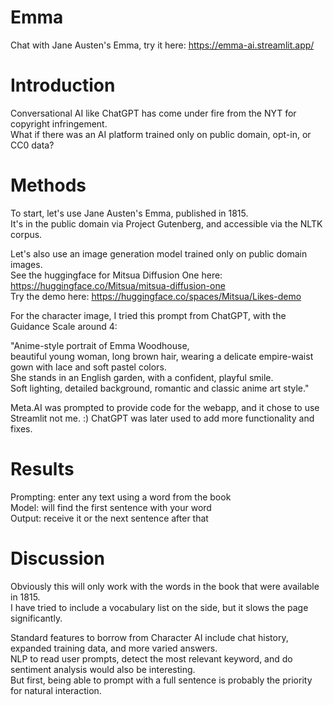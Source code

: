 # Emma
Chat with Jane Austen's Emma, try it here: https://emma-ai.streamlit.app/

# Introduction
Conversational AI like ChatGPT has come under fire from the NYT for copyright infringement.  
What if there was an AI platform trained only on public domain, opt-in, or CC0 data?  

# Methods
To start, let's use Jane Austen's Emma, published in 1815.  
It's in the public domain via Project Gutenberg, and accessible via the NLTK corpus.  

Let's also use an image generation model trained only on public domain images.  
See the huggingface for Mitsua Diffusion One here: https://huggingface.co/Mitsua/mitsua-diffusion-one  
Try the demo here: https://huggingface.co/spaces/Mitsua/Likes-demo   

For the character image, I tried this prompt from ChatGPT, with the Guidance Scale around 4:  

"Anime-style portrait of Emma Woodhouse,   
beautiful young woman, long brown hair, wearing a delicate empire-waist gown with lace and soft pastel colors.   
She stands in an English garden, with a confident, playful smile.   
Soft lighting, detailed background, romantic and classic anime art style."  

Meta.AI was prompted to provide code for the webapp, and it chose to use Streamlit not me. :)
ChatGPT was later used to add more functionality and fixes.

# Results
Prompting: enter any text using a word from the book  
Model: will find the first sentence with your word  
Output: receive it or the next sentence after that  

# Discussion
Obviously this will only work with the words in the book that were available in 1815.  
I have tried to include a vocabulary list on the side, but it slows the page significantly.

Standard features to borrow from Character AI include chat history, expanded training data, and more varied answers.  
NLP to read user prompts, detect the most relevant keyword, and do sentiment analysis would also be interesting.  
But first, being able to prompt with a full sentence is probably the priority for natural interaction.
